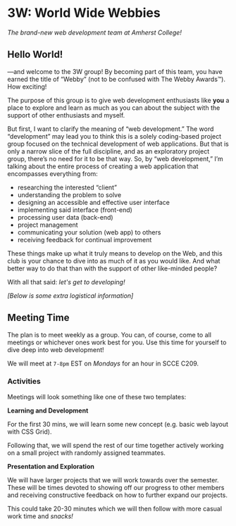 # 3W: World Wide Webbies
*The brand-new web development team at Amherst College!*
## Hello World!
—and welcome to the 3W group! By becoming part of this team, you have earned the title of “Webby” (not to be confused with The Webby Awards™). How exciting!

The purpose of this group is to give web development enthusiasts like **you** a place to explore and learn as much as you can about the subject with the support of other enthusiasts and myself.

But first, I want to clarify the meaning of “web development.” The word “development” may lead you to think this is a solely coding-based project group focused on the technical development of web applications. But that is only a narrow slice of the full discipline, and as an exploratory project group, there’s no need for it to be that way. So, by “web development,” I’m talking about the entire process of creating a web application that encompasses everything from:

- researching the interested “client”
- understanding the problem to solve
- designing an accessible and effective user interface
- implementing said interface (front-end)
- processing user data (back-end)
- project management
- communicating your solution (web app) to others
- receiving feedback for continual improvement

These things make up what it truly means to develop on the Web, and this club is your chance to dive into as much of it as you would like. And what better way to do that than with the support of other like-minded people?

With all that said: *let's get to developing!*

*[Below is some extra logistical information]*

## Meeting Time

The plan is to meet weekly as a group. You can, of course, come to all meetings or whichever ones work best for you. Use this time for yourself to dive deep into web development!

We will meet at `7-8pm` EST on *Mondays* for an hour in SCCE C209.

### Activities

Meetings will look something like one of these two templates:

**Learning and Development**

For the first 30 mins, we will learn some new concept (e.g. basic web layout with CSS Grid).

Following that, we will spend the rest of our time together actively working on a small project with randomly assigned teammates.

**Presentation and Exploration**

We will have larger projects that we will work towards over the semester. These will be times devoted to showing off our progress to other members and receiving constructive feedback on how to further expand our projects.

This could take 20-30 minutes which we will then follow with more casual work time and *snacks!*